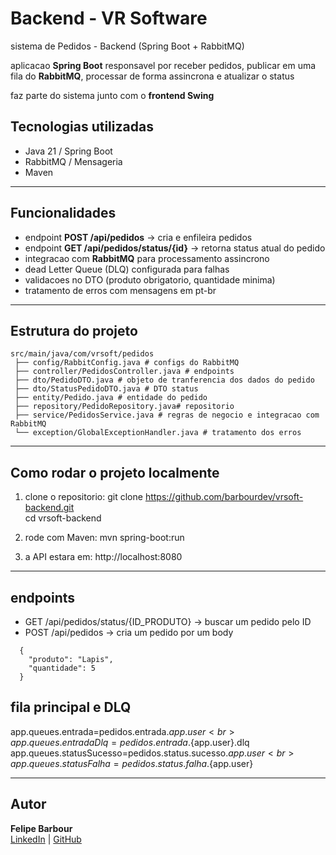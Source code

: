 # Backend - VR Software

sistema de Pedidos - Backend (Spring Boot + RabbitMQ)

aplicacao **Spring Boot** responsavel por receber pedidos, publicar em uma fila do **RabbitMQ**, processar de forma assincrona e atualizar o status

faz parte do sistema junto com o **frontend Swing**

## Tecnologias utilizadas
- Java 21 / Spring Boot  
- RabbitMQ / Mensageria  
- Maven   

---

## Funcionalidades
- endpoint **POST /api/pedidos** -> cria e enfileira pedidos 
- endpoint **GET /api/pedidos/status/{id}** -> retorna status atual do pedido
- integracao com **RabbitMQ** para processamento assincrono 
- dead Letter Queue (DLQ) configurada para falhas  
- validacoes no DTO (produto obrigatorio, quantidade minima)  
- tratamento de erros com mensagens em pt-br

---

## Estrutura do projeto

  ```
  src/main/java/com/vrsoft/pedidos
   ├── config/RabbitConfig.java # configs do RabbitMQ 
   ├── controller/PedidosController.java # endpoints
   ├── dto/PedidoDTO.java # objeto de tranferencia dos dados do pedido
   ├── dto/StatusPedidoDTO.java # DTO status
   ├── entity/Pedido.java # entidade do pedido
   ├── repository/PedidoRepository.java# repositorio
   ├── service/PedidosService.java # regras de negocio e integracao com RabbitMQ
   └── exception/GlobalExceptionHandler.java # tratamento dos erros
  ```
---

## Como rodar o projeto localmente

1. clone o repositorio:
   git clone https://github.com/barbourdev/vrsoft-backend.git <br>
   cd vrsoft-backend

2. rode com Maven:
   mvn spring-boot:run

3. a API estara em:
   http://localhost:8080

---

## endpoints
- GET /api/pedidos/status/{ID_PRODUTO} -> buscar um pedido pelo ID
- POST /api/pedidos -> cria um pedido por um body

```
  {
    "produto": "Lapis",
    "quantidade": 5
  }
```

## fila principal e DLQ
app.queues.entrada=pedidos.entrada.${app.user}<br>
app.queues.entradaDlq=pedidos.entrada.${app.user}.dlq<br>
app.queues.statusSucesso=pedidos.status.sucesso.${app.user}<br>
app.queues.statusFalha=pedidos.status.falha.${app.user}<br>

---

## Autor
**Felipe Barbour**  
[LinkedIn](https://linkedin.com/in/felipebarbour) | [GitHub](https://github.com/barbourdev)
